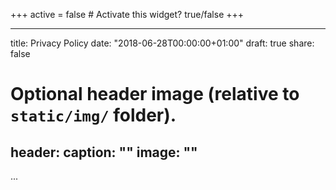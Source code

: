 +++
active = false  # Activate this widget? true/false
+++

---
title: Privacy Policy
date: "2018-06-28T00:00:00+01:00"
draft: true
share: false

# Optional header image (relative to `static/img/` folder).
header:
  caption: ""
  image: ""
---

...
